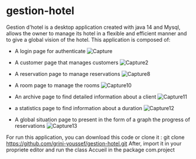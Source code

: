 # gestion-hotel
Gestion d'hotel is a desktop application created with java 14 and Mysql, allows the owner
to manage its hotel in a flexible and efficient manner and to give a global vision of the hotel.
This application is composed of:
- A login page for authenticate
![Capture](https://user-images.githubusercontent.com/62344505/98942903-02f00480-24ef-11eb-962a-516b98f4dc27.PNG)

- A customer page that manages customers
![Capture2](https://user-images.githubusercontent.com/62344505/98943225-7560e480-24ef-11eb-9ebf-2f4205554afc.PNG)

- A reservation page to manage reservations
![Capture8](https://user-images.githubusercontent.com/62344505/98943357-a3462900-24ef-11eb-9abf-f0318c6b1180.PNG)

- A room page to manage the rooms
![Capture10](https://user-images.githubusercontent.com/62344505/98943411-b9ec8000-24ef-11eb-8ba5-b1c2f82bf79f.PNG)

- An archive page to find detailed information about a client
![Capture11](https://user-images.githubusercontent.com/62344505/98943470-d5578b00-24ef-11eb-9981-c41c6b507e6e.PNG)

- a statistics page to find information about a duration
![Capture12](https://user-images.githubusercontent.com/62344505/98943504-e86a5b00-24ef-11eb-8581-9d1a2ed24921.PNG)

- A global situation page to present in the form of a graph the progress of reservations
![Capture13](https://user-images.githubusercontent.com/62344505/98943564-fddf8500-24ef-11eb-88c3-8d9ee6f4c103.PNG)


For run this application, you can download this code or clone it :
    git clone https://github.com/grini-youssef/gestion-hotel.git
After, import it in your propriete editor and run the class Accueil in the package com.project

